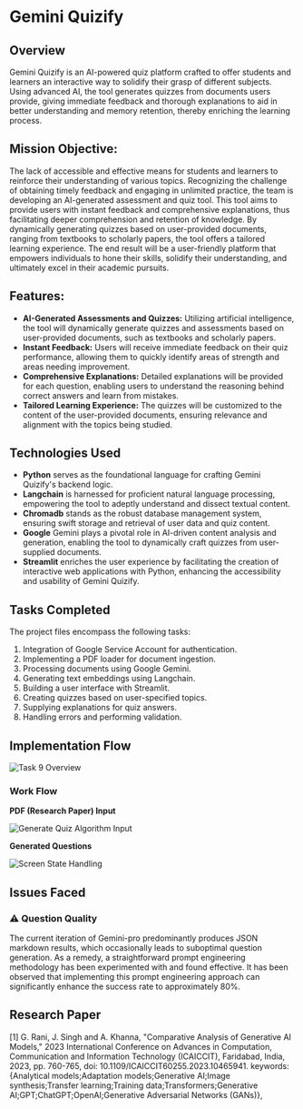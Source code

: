 # Gemini Quizify

## Overview

Gemini Quizify is an AI-powered quiz platform crafted to offer students and learners an interactive way to solidify their grasp of different subjects. Using advanced AI, the tool generates quizzes from documents users provide, giving immediate feedback and thorough explanations to aid in better understanding and memory retention, thereby enriching the learning process.

## Mission Objective:

The lack of accessible and effective means for students and learners to reinforce their understanding of various topics. Recognizing the challenge of obtaining timely feedback and engaging in unlimited practice, the team is developing an AI-generated assessment and quiz tool. This tool aims to provide users with instant feedback and comprehensive explanations, thus facilitating deeper comprehension and retention of knowledge. By dynamically generating quizzes based on user-provided documents, ranging from textbooks to scholarly papers, the tool offers a tailored learning experience. The end result will be a user-friendly platform that empowers individuals to hone their skills, solidify their understanding, and ultimately excel in their academic pursuits.

## Features:

- **AI-Generated Assessments and Quizzes:** Utilizing artificial intelligence, the tool will dynamically generate quizzes and assessments based on user-provided documents, such as textbooks and scholarly papers.
- **Instant Feedback:** Users will receive immediate feedback on their quiz performance, allowing them to quickly identify areas of strength and areas needing improvement.
- **Comprehensive Explanations:** Detailed explanations will be provided for each question, enabling users to understand the reasoning behind correct answers and learn from mistakes.
- **Tailored Learning Experience:** The quizzes will be customized to the content of the user-provided documents, ensuring relevance and alignment with the topics being studied.

## Technologies Used

- **Python** serves as the foundational language for crafting Gemini Quizify's backend logic.
- **Langchain** is harnessed for proficient natural language processing, empowering the tool to adeptly understand and dissect textual content.
- **Chromadb** stands as the robust database management system, ensuring swift storage and retrieval of user data and quiz content.
- **Google** Gemini plays a pivotal role in AI-driven content analysis and generation, enabling the tool to dynamically craft quizzes from user-supplied documents.
- **Streamlit** enriches the user experience by facilitating the creation of interactive web applications with Python, enhancing the accessibility and usability of Gemini Quizify.

## Tasks Completed

The project files encompass the following tasks:

1. Integration of Google Service Account for authentication.
2. Implementing a PDF loader for document ingestion.
3. Processing documents using Google Gemini.
4. Generating text embeddings using Langchain.
5. Building a user interface with Streamlit.
6. Creating quizzes based on user-specified topics.
7. Supplying explanations for quiz answers.
8. Handling errors and performing validation.

## Implementation Flow

![Task 9 Overview](https://github.com/mayankpujara/mission-quizify/assets/76840933/9cada379-444f-4bd9-9310-50f44e912fb2)

### Work Flow

**PDF (Research Paper) Input**

![Generate Quiz Algorithm Input](https://github.com/mayankpujara/mission-quizify/assets/76840933/adf30753-8a01-4d7e-8f3e-2c2c0bb34ef0)


**Generated Questions**

![Screen State Handling](https://github.com/mayankpujara/mission-quizify/assets/76840933/8ed63e33-6425-4fb6-8028-f368f5674dfb)

## Issues Faced

### ⚠️ Question Quality

The current iteration of Gemini-pro predominantly produces JSON markdown results, which occasionally leads to suboptimal question generation. As a remedy, a straightforward prompt engineering methodology has been experimented with and found effective. It has been observed that implementing this prompt engineering approach can significantly enhance the success rate to approximately 80%.

## Research Paper 

[1] G. Rani, J. Singh and A. Khanna, "Comparative Analysis of Generative AI Models," 2023 International Conference on Advances in Computation, Communication and Information Technology (ICAICCIT), Faridabad, India, 2023, pp. 760-765, doi: 10.1109/ICAICCIT60255.2023.10465941. keywords: {Analytical models;Adaptation models;Generative AI;Image synthesis;Transfer learning;Training data;Transformers;Generative AI;GPT;ChatGPT;OpenAI;Generative Adversarial Networks (GANs)},
